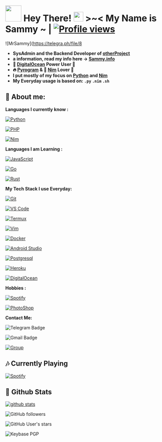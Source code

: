 # <img src="https://i.pinimg.com/originals/01/63/6c/01636c5434cd0462086620c60fdfec16.gif" width="50px"> **Hey There! <img src="https://raw.githubusercontent.com/MartinHeinz/MartinHeinz/master/wave.gif" width="30px"> >~<** My Name is Sammy ~  | [![Profile views](https://gpvc.arturio.dev/mrsammyxd)](https://github.com/mrsammyxd)
![MrSammy](https://telegra.ph/file/8
 
- **SysAdmin and the Backend Developer of [otherProject](https://otherproject)**
- **a information, read my info here -> [Sammy.info](https://MercyInfo)**
- **🐋 [DigitalOcean](https://digitalocean.com) Power User 💪**
- **🔥 [Pyrogram](https://pyrogram.org) & 👑 [Nim](https://nim-lang.org) Lover 💖**
- **I put mostly of my focus on [Python](https://python.org) and [Nim](https://nim-lang.org)**
- **My Everyday usage is based on: `.py` `.nim` `.sh`**

## 👦 **About me**:

**Languages I currently know :**

[![Python](https://img.shields.io/badge/-Python-%232c3e50?style=flat-square&logo=python)](https://python.org)

[![PHP](https://img.shields.io/badge/-PHP-%232c3e50?style=flat-square&logo=php)](https://php.net)

[![Nim](https://img.shields.io/badge/-Nim-%232c3e50?style=flat-square&logo=nim)](https://nim-lang.org)


**Languages I am Learning :**

[![JavaScript](https://img.shields.io/badge/-JavaScript-%232c3e50?style=flat-square&logo=javascript)](https://nodejs.org)

[![Go](https://img.shields.io/badge/-Go-%232c3e50?style=flat-square&logo=go)](https://golang.org)

[![Rust](https://img.shields.io/badge/-Rust-%232c3e50?style=flat-square&logo=rust)](https://rust-lang.org)


**My Tech Stack I use Everyday:**

[![Git](https://img.shields.io/badge/-Git-%23F05032?style=flat-square&logo=git&logoColor=%23ffffff)](https://git-scm.com)

[![VS Code](https://img.shields.io/badge/-VSCode-%23007ACC?style=flat-square&logo=visual-studio-code)](https://code.visualstudio.com/)

[![Termux](https://img.shields.io/badge/-Termux-%232c3e50?style=flat-square&logo=typescript)](https://termux.com)

[![Vim](https://img.shields.io/badge/-Vim-darkgreen?style=flat-square&logo=vim)](https://vim.org)

[![Docker](https://img.shields.io/badge/-Docker-%23007ACC?style=flat-square&logo=docker)](https://www.docker.com/)

[![Android Studio](https://img.shields.io/badge/-Studio-%232c3e50?style=flat-square&logo=android-studio)](https://developer.android.com/studio)

[![Postgresql](https://img.shields.io/badge/-Postgresql-%232c3e50?style=flat-square&logo=postgresql)](https://postgresql.org)

[![Heroku](https://img.shields.io/badge/-Heroku-purple?style=flat-square&logo=heroku)](https://heroku.com)

[![DigitalOcean](https://img.shields.io/badge/-DigitalOcean-grey?style=flat-square&logo=digitalocean)](https://digitalocean.com)


**Hobbies :**

[![Spotify](https://img.shields.io/badge/-Spotify-%232c3e50?style=flat-square&logo=spotify)](https://spotify.com)

[![PhotoShop](https://img.shields.io/badge/-PhotoShop-%23007ACC?style=flat-square&logo=Adobe)](https://www.adobe.com/products/photoshop.html)


**Contact Me:**

![Telegram Badge](https://img.shields.io/badge/-DeprecatedUser-1ca0f1?style=flat-square&logo=telegram&logoColor=white&link=https://t.me/iQuitBye)

![Gmail Badge](https://img.shields.io/badge/-mrsammyxd.com-c14438?style=flat-square&logo=Gmail&logoColor=white&link=mailto:mrsammyxd.com)

[![Group](https://img.shields.io/badge/dynamic/json?logo=telegram&label=%40DeprecatedChat&labelColor=282c34&suffix=+members&color=2CA5E0&query=%24.data.totalSubs&url=https%3A%2F%2Fapi.spencerwoo.com%2Fsubstats%2F%3Fsource%3Dtelegram%26queryKey%3DDeprecatedChat&longCache=true%22)](https://t.me/iQuitBye)


##  🎶 **Currently Playing**


[![Spotify](https://novatorem.vercel.app/api/spotify)](https://www.last.fm/user/AtifAslam)


##  🐙 **Github Stats**

[![github stats](https://github-readme-stats.vercel.app/api?username=mrsammyxd&show_icons=true&theme=radical)](https://github.com/mrsammyxd)

![GitHub followers](https://img.shields.io/github/followers/mrsammyxd?color=aqua&label=Followers&style=for-the-badge)

![GitHub User's stars](https://img.shields.io/github/stars/mrsammyxd?affiliations=OWNER&color=aqua&style=for-the-badge)

![Keybase PGP](https://img.shields.io/keybase/pgp/mrsammyxd?color=aqua&style=for-the-badge)
